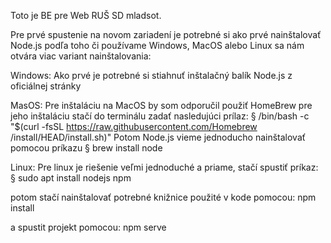 Toto je BE pre Web RUŠ SD mladsot. 

Pre prvé spustenie na novom zariadení je potrebné si ako prvé nainštalovať Node.js podľa toho či používame Windows, MacOS alebo Linux sa nám otvára viac variant nainštalovania:

Windows:
Ako prvé je potrebné si stiahnuť inštalačný balík Node.js z oficiálnej stránky

MasOS: 
Pre inštaláciu na MacOS by som odporučil použiť HomeBrew pre jeho inštaláciu stačí do terminálu zadať nasledujúci prílaz:
§ /bin/bash -c "$(curl -fsSL https://raw.githubusercontent.com/Homebrew /install/HEAD/install.sh)"
Potom Node.js vieme jednoducho nainštalovať pomocou príkazu § brew install node

Linux:
Pre linux je riešenie veľmi jednoduché a priame, stačí spustiť príkaz: § sudo apt install nodejs npm

potom stačí nainštalovať potrebné knižnice použité v kode pomocou:
npm install

a spustit projekt pomocou: 
npm serve
